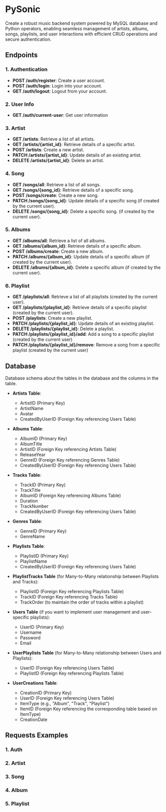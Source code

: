 # PySonic

Create a robust music backend system powered by MySQL database and Python operators, enabling seamless management of artists, albums, songs, playlists, and user interactions with efficient CRUD operations and secure authentication.

## Endpoints

### 1. Authentication

-   **POST /auth/register**: Create a user account.
-   **POST /auth/login**: Login into your account.
-   **GET /auth/logout**: Logout from your account.

### 2. User Info

-   **GET /auth/current-user**: Get user information

### 3. Artist

-   **GET /artists**: Retrieve a list of all artists.
-   **GET /artists/{artist_id}**: Retrieve details of a specific artist.
-   **POST /artists**: Create a new artist.
-   **PATCH /artists/{artist_id}**: Update details of an existing artist.
-   **DELETE /artists/{artist_id}**: Delete an artist.

### 4. Song

-   **GET /songs/all**: Retrieve a list of all songs.
-   **GET /songs/{song_id}**: Retrieve details of a specific song.
-   **POST /songs/create**: Create a new song.
-   **PATCH /songs/{song_id}**: Update details of a specific song (if created by the current user).
-   **DELETE /songs/{song_id}**: Delete a specific song. (if created by the current user).

### 5. Albums

-   **GET /albums/all**: Retrieve a list of all albums.
-   **GET /albums/{album_id}**: Retrieve details of a specific album.
-   **POST /albums/create**: Create a new album.
-   **PATCH /albums/{album_id}**: Update details of a specific album (if created by the current user).
-   **DELETE /albums/{album_id}**: Delete a specific album (if created by the current user).

### 6. Playlist

-   **GET /playlists/all**: Retrieve a list of all playlists (created by the current user).
-   **GET /playlists/{playlist_id}**: Retrieve details of a specific playlist (created by the current user).
-   **POST /playlists**: Create a new playlist.
-   **PATCH /playlists/{playlist_id}**: Update details of an existing playlist.
-   **DELETE /playlists/{playlist_id}**: Delete a playlist.
-   **PATCH /playlists/{playlist_id}/add**: Add a song to a specific playlist (created by the current user)
-   **PATCH /playlists/{playlist_id}/remove**: Remove a song from a specific playlist (created by the current user)

## Database

Database schema about the tables in the database and the columns in the table.

-   **Artists Table**:

    -   ArtistID (Primary Key)
    -   ArtistName
    -   Avatar
    -   CreatedByUserID (Foreign Key referencing Users Table)

-   **Albums Table**:

    -   AlbumID (Primary Key)
    -   AlbumTitle
    -   ArtistID (Foreign Key referencing Artists Table)
    -   ReleaseYear
    -   GenreID (Foreign Key referencing Genres Table)
    -   CreatedByUserID (Foreign Key referencing Users Table)

-   **Tracks Table**:

    -   TrackID (Primary Key)
    -   TrackTitle
    -   AlbumID (Foreign Key referencing Albums Table)
    -   Duration
    -   TrackNumber
    -   CreatedByUserID (Foreign Key referencing Users Table)

-   **Genres Table**:

    -   GenreID (Primary Key)
    -   GenreName

-   **Playlists Table**:

    -   PlaylistID (Primary Key)
    -   PlaylistName
    -   CreatedByUserID (Foreign Key referencing Users Table)

-   **PlaylistTracks Table** (for Many-to-Many relationship between Playlists and Tracks):

    -   PlaylistID (Foreign Key referencing Playlists Table)
    -   TrackID (Foreign Key referencing Tracks Table)
    -   TrackOrder (to maintain the order of tracks within a playlist)

-   **Users Table** (if you want to implement user management and user-specific playlists):

    -   UserID (Primary Key)
    -   Username
    -   Password
    -   Email

-   **UserPlaylists Table** (for Many-to-Many relationship between Users and Playlists):

    -   UserID (Foreign Key referencing Users Table)
    -   PlaylistID (Foreign Key referencing Playlists Table)

-   **UserCreations Table**:

    -   CreationID (Primary Key)
    -   UserID (Foreign Key referencing Users Table)
    -   ItemType (e.g., "Album", "Track", "Playlist")
    -   ItemID (Foreign Key referencing the corresponding table based on ItemType)
    -   CreationDate

## Requests Examples

### 1. Auth
### 2. Artist
### 3. Song
### 4. Album
### 5. Playlist

